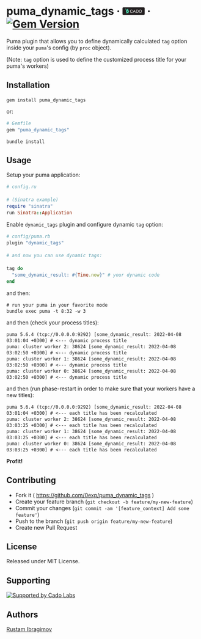 # puma_dynamic_tags &middot; <a target="_blank" href="https://github.com/Cado-Labs"><img src="https://github.com/Cado-Labs/cado-labs-logos/raw/main/cado_labs_badge.svg" alt="Supported by Cado Labs" style="max-width: 100%; height: 20px"></a> &middot; [![Gem Version](https://badge.fury.io/rb/puma_dynamic_tags.svg)](https://badge.fury.io/rb/puma_dynamic_tags)

Puma plugin that allows you to define dynamically calculated `tag` option inside your `puma`'s config (by `proc` object).

(Note: `tag` option is used to define the customized process title for your puma's workers)

## Installation

```shell
gem install puma_dynamic_tags
```

or:

```ruby
# Gemfile
gem "puma_dynamic_tags"
```

```shell
bundle install
```

## Usage

Setup your puma application:

```ruby
# config.ru

# (Sinatra example)
require "sinatra"
run Sinatra::Application
```

Enable `dynamic_tags` plugin and configure dynamic `tag` option:

```ruby
# config/puma.rb
plugin "dynamic_tags"

# and now you can use dynamic tags:

tag do
  "some_dynamic_result: #{Time.now}" # your dynamic code
end
```

and then:

```shell
# run your puma in your favorite mode
bundle exec puma -t 8:32 -w 3
```

and then (check your process titles):

```shell
puma 5.6.4 (tcp://0.0.0.0:9292) [some_dynamic_result: 2022-04-08 03:01:04 +0300] # <--- dynamic process title
puma: cluster worker 2: 38624 [some_dynamic_result: 2022-04-08 03:02:50 +0300] # <--- dynamic process title
puma: cluster worker 1: 38624 [some_dynamic_result: 2022-04-08 03:02:50 +0300] # <--- dynamic process title
puma: cluster worker 0: 38624 [some_dynamic_result: 2022-04-08 03:02:50 +0300] # <--- dynamic process title
```

and then (run phase-restart in order to make sure that your workers have a new titles):

```shell
puma 5.6.4 (tcp://0.0.0.0:9292) [some_dynamic_result: 2022-04-08 03:01:04 +0300] # <--- each title has been recalculated
puma: cluster worker 2: 38624 [some_dynamic_result: 2022-04-08 03:03:25 +0300] # <--- each title has been recalculated
puma: cluster worker 1: 38624 [some_dynamic_result: 2022-04-08 03:03:25 +0300] # <--- each title has been recalculated
puma: cluster worker 0: 38624 [some_dynamic_result: 2022-04-08 03:03:25 +0300] # <--- each title has been recalculated
````

**Profit!**

## Contributing

- Fork it ( https://github.com/0exp/puma_dynamic_tags )
- Create your feature branch (`git checkout -b feature/my-new-feature`)
- Commit your changes (`git commit -am '[feature_context] Add some feature'`)
- Push to the branch (`git push origin feature/my-new-feature`)
- Create new Pull Request

## License

Released under MIT License.

## Supporting

<a href="https://github.com/Cado-Labs">
  <img src="https://github.com/Cado-Labs/cado-labs-logos/blob/main/cado_labs_logo.png" alt="Supported by Cado Labs" />
</a>

## Authors

[Rustam Ibragimov](https://github.com/0exp)

